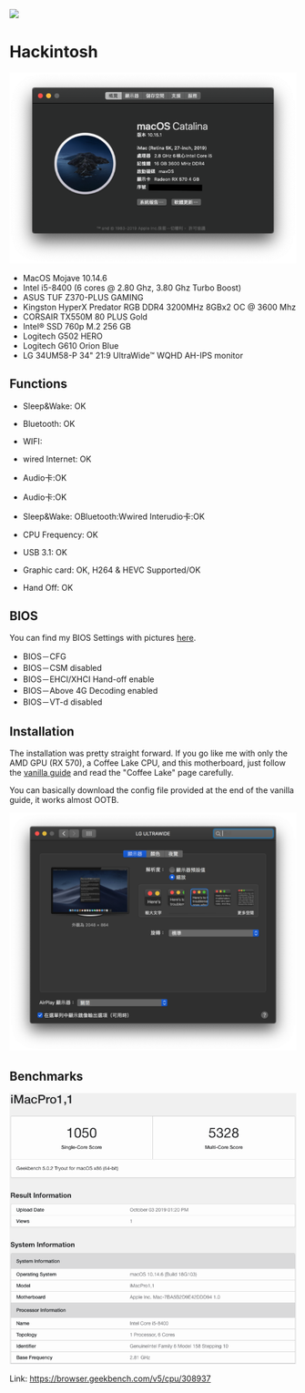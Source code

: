 [![](https://badgen.net/badge/icon/Telegram?icon=telegram&label)](https://t.me/blackjw1212) 

# Hackintosh

![System spec](https://github.com/blackjw1212/Hackintosh/blob/master/Pictures/system-Catalina-10.15.1.png?raw=true)

- MacOS Mojave 10.14.6
- Intel i5-8400 (6 cores @ 2.80 Ghz, 3.80 Ghz Turbo Boost)
- ASUS TUF Z370-PLUS GAMING
- Kingston HyperX Predator RGB DDR4 3200MHz 8GBx2 OC @ 3600 Mhz
- CORSAIR TX550M 80 PLUS Gold
- Intel® SSD 760p M.2 256 GB
- Logitech G502 HERO
- Logitech G610 Orion Blue
- LG 34UM58-P 34" 21:9 UltraWide™ WQHD AH-IPS monitor

## Functions

- Sleep&Wake: OK

- Bluetooth: OK

- WIFI: 

- wired Internet: OK

- Audio卡:OK

- Audio卡:OK
- Sleep&Wake: OBluetooth:Wwired Interudio卡:OK
- CPU Frequency: OK
- USB 3.1: OK
- Graphic card: OK, H264 & HEVC Supported/OK
- Hand Off: OK

## BIOS

You can find my BIOS Settings with pictures [here](BIOS/README.md).

- BIOS－CFG
- BIOS－CSM disabled
- BIOS－EHCI/XHCI Hand-off enable
- BIOS－Above 4G Decoding enabled
- BIOS－VT-d disabled

## Installation

The installation was pretty straight forward. If you go like me with only the AMD GPU (RX 570), a Coffee Lake CPU, and this motherboard, just follow the [vanilla guide](https://hackintosh.gitbook.io/-r-hackintosh-vanilla-desktop-guide/) and read the "Coffee Lake" page carefully.

You can basically download the config file provided at the end of the vanilla guide, it works almost OOTB.

![hidpi](https://github.com/blackjw1212/Hackintosh/blob/master/Pictures/hidpi.png?raw=true)

## Benchmarks

![Geekbench](https://github.com/blackjw1212/Hackintosh/blob/master/Pictures/geekbench.png?raw=true)

Link: https://browser.geekbench.com/v5/cpu/308937
